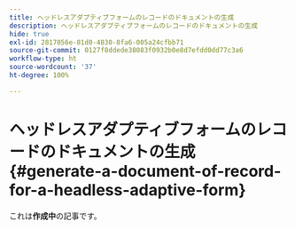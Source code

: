 ```yaml
---
title: ヘッドレスアダプティブフォームのレコードのドキュメントの生成
description: ヘッドレスアダプティブフォームのレコードのドキュメントの生成
hide: true
exl-id: 2817056e-81d0-4830-8fa6-005a24cfbb71
source-git-commit: 0127f8ddede38083f0932b0e8d7efdd0dd77c3a6
workflow-type: ht
source-wordcount: '37'
ht-degree: 100%

---
```


# ヘッドレスアダプティブフォームのレコードのドキュメントの生成 {#generate-a-document-of-record-for-a-headless-adaptive-form}

<span class="preview">これは&#x200B;**作成中**&#x200B;の記事です。</span>
